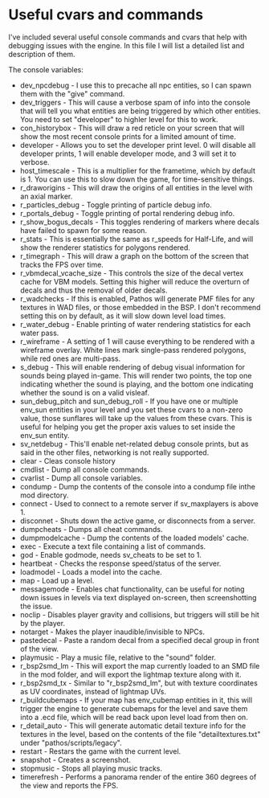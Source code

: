 # Useful cvars and commands

I've included several useful console commands and cvars that help 
with debugging issues with the engine. In this file I will list a 
detailed list and description of them.

The console variables:
 - dev_npcdebug - I use this to precache all npc entities, so I
				  can spawn them with the "give" command.
 - dev_triggers - This will cause a verbose spam of info into the
				  console that will tell you what entities are being 
				  triggered by which other entities. You need to set 
				  "developer" to highler level for this to work.
 - con_historybox - This will draw a red reticle on your screen that 
					will show the most recent console prints for a 
					limited amount of time.
 - developer - Allows you to set the developer print level. 0 will
			   disable all developer prints, 1 will enable developer 
			   mode, and 3 will set it to verbose.
 - host_timescale - This is a multiplier for the frametime, which
					by default is 1. You can use this to slow down 
					the game, for time-sensitive things.
 - r_draworigins - This will draw the origins of all entities in
				   the level with an axial marker.
 - r_particles_debug - Toggle printing of particle debug info.
 - r_portals_debug - Toggle printing of portal rendering debug info.
 - r_show_bogus_decals - This toggles rendering of markers where
						 decals have failed to spawn for some reason.
 - r_stats - This is essentially the same as r_speeds for Half-Life,
			 and will show the renderer statistics for polygons 
			 rendered.
 - r_timegraph - This will draw a graph on the bottom of the screen
				 that tracks the FPS over time.
 - r_vbmdecal_vcache_size - This controls the size of the decal
							vertex cache for VBM models. Setting this 
							higher will reduce the overturn of decals 
							and thus the removal of older decals.
 - r_wadchecks - If this is enabled, Pathos will generate PMF files
				 for any textures in WAD files, or those embedded in 
				 the BSP. I don't recommend setting this on by default, 
				 as it will slow down level load times.
 - r_water_debug - Enable printing of water rendering statistics for
				   each water pass.
 - r_wireframe - A setting of 1 will cause everything to be rendered
				 with a wireframe overlay. White lines mark single-pass 
				 rendered polygons, while red ones are multi-pass.
 - s_debug - This will enable rendering of debug visual information
			 for sounds being played in-game. This will render two points, 
			 the top one indicating whether the sound is playing, and the 
			 bottom one indicating whether the sound is on a valid visleaf.
 - sun_debug_pitch and sun_debug_roll - If you have one or multiple 
										env_sun entities in your level and 
										you set these cvars to a non-zero
										value, those sunflares will take up 
										the values from these cvars. This is 
										useful for helping you get the proper 
										axis values to set inside the env_sun 
										entity.
 - sv_netdebug - This'll enable net-related debug console prints, but as said 
			     in the other files, networking is not really supported.
 - clear - Cleas console history
 - cmdlist - Dump all console commands.
 - cvarlist - Dump all console variables.
 - condump - Dump the contents of the console into a condump file inthe mod
			 directory.
 - connect - Used to connect to a remote server if sv_maxplayers is above 1.
 - disconnet - Shuts down the active game, or disconnects from a server.
 - dumpcheats - Dumps all cheat commands.
 - dumpmodelcache - Dump the contents of the loaded models' cache.
 - exec - Execute a text file containing a list of commands.
 - god - Enable godmode, needs sv_cheats to be set to 1.
 - heartbeat - Checks the response speed/status of the server.
 - loadmodel - Loads a model into the cache.
 - map - Load up a level.
 - messagemode - Enables chat functionality, can be useful for noting down
				 issues in levels via text displayed on-screen, then 
				 screenshotting the issue.
 - noclip - Disables player gravity and collisions, but triggers will still
		    be hit by the player.
 - notarget - Makes the player inaudible/invisible to NPCs.
 - pastedecal - Paste a random decal from a specified decal group in front 
				of the view.
 - playmusic - Play a music file, relative to the "sound" folder.
 - r_bsp2smd_lm - This will export the map currently loaded to an SMD file
                  in the mod folder, and will export the lightmap texture
				  along with it.
 - r_bsp2smd_tx - Similar to "r_bsp2smd_lm", but with texture coordinates
				  as UV coordinates, instead of lightmap UVs.
 - r_buildcubemaps - If your map has env_cubemap entities in it, this will
					 trigger the engine to generate cubemaps for the level
					 and save them into a .ecd file, which will be read
					 back upon level load from then on.
 - r_detail_auto - This will generate automatic detail texture info for the
				   textures in the level, based on the contents of the file
				   "detailtextures.txt" under "pathos/scripts/legacy".
 - restart - Restars the game with the current level.
 - snapshot - Creates a screenshot.
 - stopmusic - Stops all playing music tracks.
 - timerefresh - Performs a panorama render of the entire 360 degrees of the
				 view and reports the FPS.
 